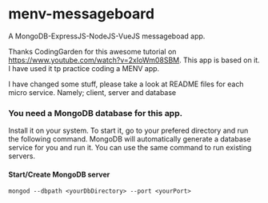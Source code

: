 # menv-messageboard
A MongoDB-ExpressJS-NodeJS-VueJS messageboad app.

Thanks CodingGarden for this awesome tutorial on
https://www.youtube.com/watch?v=2xIoWm08SBM.
This app is based on it. I have used it tp practice coding a MENV app. 

I have changed some stuff, please take a look at README files for each micro service. 
Namely; client, server and database

### You need a MongoDB database for this app. 
Install it on your system. To start it, go to your prefered directory and run the following command. MongoDB will automatically generate a database service for you and run it. You can use the same command to run existing servers. 

#### Start/Create MongoDB server
```
mongod --dbpath <yourDbDirectory> --port <yourPort>
```

  

